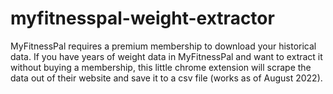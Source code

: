 # myfitnesspal-weight-extractor

MyFitnessPal requires a premium membership to download your historical data. If you have years of weight data in MyFitnessPal and want to extract it without buying a membership, this little chrome extension will scrape the data out of their website and save it to a csv file (works as of August 2022).
